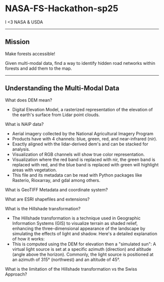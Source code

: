 # NASA-FS-Hackathon-sp25
I &lt;3 NASA &amp; USDA

---
## Mission
Make forests accessible!

Given multi-modal data, find a way to identify hidden road networks within forests and add them to the map.

---
## Understanding the Multi-Modal Data

What does DEM mean?
- Digital Elevation Model, a rasterized representation of the elevation of the earth's surface from Lidar point clouds.

What is NAIP data?
- Aerial imagery collected by the National Agricultural Imagery Program 
- Products have with 4 channels: blue, green, red, and near-infrared (nir). 
- Exactly aligned with the lidar-derived dem's and can be stacked for analysis. 
- Visualization of RGB channels will show true color representation. 
- Visualization where the red band is replaced with nir, the green band is replaced with red, and the blue band is replaced with green will highlight areas with vegetation. 
- This file and its metadata can be read with Python packages like Rasterio, Rioxarray, and gdal among others.

What is GeoTIFF Metadata and coordinate system?

What are ESRI shapefiles and extensions?


What is the Hillshade transformation?
- The Hillshade transformation is a technique used in Geographic Information Systems (GIS) to visualize terrain as shaded relief, enhancing the three-dimensional appearance of the landscape by simulating the effects of light and shadow. Here's a detailed explanation of how it works:
- This is computed using the DEM for elevation then a "simulated sun": A virtual light source is set at a specific azimuth (direction) and altitude (angle above the horizon). Commonly, the light source is positioned at an azimuth of 315° (northwest) and an altitude of 45°.


What is the limitation of the Hillshade transformation vs the Swiss Approach?
 
